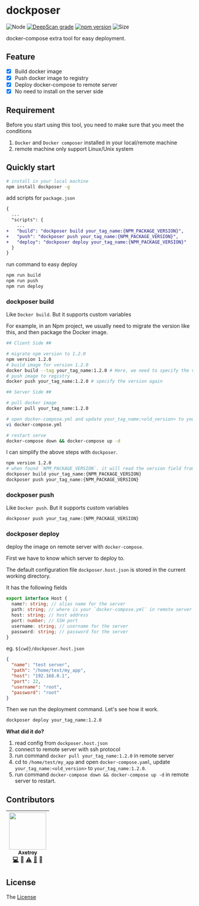 # dockposer

![Node](https://img.shields.io/badge/node-%3E=7.6-blue.svg?style=flat-square)
[![DeepScan grade](https://deepscan.io/api/teams/5773/projects/7591/branches/79794/badge/grade.svg)](https://deepscan.io/dashboard#view=project&tid=5773&pid=7591&bid=79794)
[![npm version](https://badge.fury.io/js/dockposer.svg)](https://badge.fury.io/js/dockposer)
![Size](https://github-size-badge.herokuapp.com/axetroy/dockposer.svg)

docker-compose extra tool for easy deployment.

## Feature

- [x] Build docker image
- [x] Push docker image to registry
- [x] Deploy docker-compose to remote server
- [x] No need to install on the server side

## Requirement

Before you start using this tool, you need to make sure that you meet the conditions

1. `Docker` and `Docker composer` installed in your local/remote machine
2. remote machine only support Linux/Unix system

## Quickly start

```bash
# install in your local machine
npm install dockposer -g
```

add scripts for `package.json`

```diff
{
  ...
  "scripts": {
    ...
+   "build": "dockposer build your_tag_name:{NPM_PACKAGE_VERSION}",
+   "push": "dockposer push your_tag_name:{NPM_PACKAGE_VERSION}",
+   "deploy": "dockposer deploy your_tag_name:{NPM_PACKAGE_VERSION}"
  }
}
```

run command to easy deploy

```bash
npm run build
npm run push
npm run deploy
```

### dockposer build <tag>

Like `Docker build`. But it supports custom variables

For example, in an Npm project, we usually need to migrate the version like this, and then package the Docker image.

```bash
## Client Side ##

# migrate npm version to 1.2.0
npm version 1.2.0
# build image for version 1.2.0
docker build --tag your_tag_name:1.2.0 # Here, we need to specify the version to be 1.2.0
# push image to registry
docker push your_tag_name:1.2.0 # specify the version again

## Server Side ##

# pull docker image
docker pull your_tag_name:1.2.0

# open docker-compose.yml and update your_tag_name:<old_version> to your_tag_name:1.2.0.
vi docker-compose.yml

# restart serve
docker-compose down && docker-compose up -d
```

I can simplify the above steps with `dockposer`.

```bash
npm version 1.2.0
# when found `NPM_PACKAGE_VERSION`. it will read the version field from `package.json`
dockposer build your_tag_name:{NPM_PACKAGE_VERSION}
dockposer push your_tag_name:{NPM_PACKAGE_VERSION}
```

### dockposer push <tag>

Like `Docker push`. But it supports custom variables

```bash
dockposer push your_tag_name:{NPM_PACKAGE_VERSION}
```

### dockposer deploy <tag>

deploy the image on remote server with `docker-compose`.

First we have to know which server to deploy to.

The default configuration file `dockposer.host.json` is stored in the current working directory.

It has the following fields

```typescript
export interface Host {
  name?: string; // alias name for the server
  path: string; // where is your `docker-compose.yml` in remote server
  host: string; // host address
  port: number; // SSH port
  username: string; // username for the server
  password: string; // password for the server
}
```

eg. `${cwd}/dockposer.host.json`

```json
{
  "name": "test server",
  "path": "/home/test/my_app",
  "host": "192.168.0.1",
  "port": 22,
  "username": "root",
  "password": "root"
}
```

Then we run the deployment command. Let's see how it work.

```bash
dockposer deploy your_tag_name:1.2.0
```

**What did it do?**

1. read config from `dockposer.host.json`
2. connect to remote server with ssh protocol
3. run command `docker pull your_tag_name:1.2.0` in remote server
4. cd to `/home/test/my_app` and open `docker-compose.yaml`, update `your_tag_name:<old_version>` to `your_tag_name:1.2.0`.
5. run command `docker-compose down && docker-compose up -d` in remote server to restart.

## Contributors

<!-- ALL-CONTRIBUTORS-LIST:START - Do not remove or modify this section -->

| [<img src="https://avatars1.githubusercontent.com/u/9758711?v=3" width="100px;"/><br /><sub>Axetroy</sub>](http://axetroy.github.io)<br />[💻](https://github.com/axetroy/dockposer/commits?author=axetroy) 🔌 [⚠️](https://github.com/axetroy/dockposer/commits?author=axetroy) [🐛](https://github.com/axetroy/dockposer/issues?q=author%3Aaxetroy) 🎨 |
| :------------------------------------------------------------------------------------------------------------------------------------------------------------------------------------------------------------------------------------------------------------------------------------------------------------------------------------------------------: |


<!-- ALL-CONTRIBUTORS-LIST:END -->

## License

The [License](https://github.com/axetroy/dockposer/blob/master/LICENSE)
